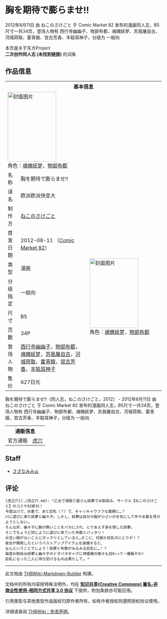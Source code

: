 # 胸を期待で膨らませ!!

<!-- source html: G:\repos\THBWiki-Markdown-Builder\THBWikiMarkdown\Temp\main\e\e4\ns0%3A%E8%83%B8%E3%82%92%E6%9C%9F%E5%BE%85%E3%81%A7%E8%86%A8%E3%82%89%E3%81%BE%E3%81%9B%21%21.html -->

2012年8月11日 由 ねこのさけごと 于 Comic Market 82 发布的漫画同人志，B5尺寸一共34页，登场人物有 西行寺幽幽子、物部布都、魂魄妖梦、苏我屠自古、河城荷取、霍青娥、宫古芳香、丰聪耳神子，分级为 一般向

本页是关于东方Project  
 **二次创作同人志 (未找到链接)** 的词条

## 作品信息

<table><tbody><tr><th colspan="3">基本信息</th></tr><tr><td class="cover-artwork-mobile" colspan="2"><a href="./文件-胸を期待で膨らませ!!封面.jpg.md" class="image" title="封面图片"><img alt="封面图片" src="https://upload.thwiki.cc/thumb/d/d5/%E8%83%B8%E3%82%92%E6%9C%9F%E5%BE%85%E3%81%A7%E8%86%A8%E3%82%89%E3%81%BE%E3%81%9B%21%21%E5%B0%81%E9%9D%A2.jpg/156px-%E8%83%B8%E3%82%92%E6%9C%9F%E5%BE%85%E3%81%A7%E8%86%A8%E3%82%89%E3%81%BE%E3%81%9B%21%21%E5%B0%81%E9%9D%A2.jpg" decoding="async" loading="lazy" width="156" height="224" srcset="https://upload.thwiki.cc/thumb/d/d5/%E8%83%B8%E3%82%92%E6%9C%9F%E5%BE%85%E3%81%A7%E8%86%A8%E3%82%89%E3%81%BE%E3%81%9B%21%21%E5%B0%81%E9%9D%A2.jpg/234px-%E8%83%B8%E3%82%92%E6%9C%9F%E5%BE%85%E3%81%A7%E8%86%A8%E3%82%89%E3%81%BE%E3%81%9B%21%21%E5%B0%81%E9%9D%A2.jpg 1.5x, https://upload.thwiki.cc/thumb/d/d5/%E8%83%B8%E3%82%92%E6%9C%9F%E5%BE%85%E3%81%A7%E8%86%A8%E3%82%89%E3%81%BE%E3%81%9B%21%21%E5%B0%81%E9%9D%A2.jpg/312px-%E8%83%B8%E3%82%92%E6%9C%9F%E5%BE%85%E3%81%A7%E8%86%A8%E3%82%89%E3%81%BE%E3%81%9B%21%21%E5%B0%81%E9%9D%A2.jpg 2x" data-file-width="417" data-file-height="598"></a><div class="cover-char">角色：<a href="./魂魄妖梦.md" title="魂魄妖梦">魂魄妖梦</a>，<a href="./物部布都.md" title="物部布都">物部布都</a></div></td>
</tr><tr><td class="label">名称</td><td colspan="2"> 胸を期待で膨らませ!! </td></tr><tr><td class="label">译名</td><td colspan="2"> 欧派欧派快变大 </td></tr><tr><td class="label">制作方</td><td><a href="./ねこのさけごと.md" title="ねこのさけごと">ねこのさけごと</a></td><td class="cover-artwork" rowspan="8" style="min-width:224px;"><a href="./文件-胸を期待で膨らませ!!封面.jpg.md" class="image" title="封面图片"><img alt="封面图片" src="https://upload.thwiki.cc/thumb/d/d5/%E8%83%B8%E3%82%92%E6%9C%9F%E5%BE%85%E3%81%A7%E8%86%A8%E3%82%89%E3%81%BE%E3%81%9B%21%21%E5%B0%81%E9%9D%A2.jpg/156px-%E8%83%B8%E3%82%92%E6%9C%9F%E5%BE%85%E3%81%A7%E8%86%A8%E3%82%89%E3%81%BE%E3%81%9B%21%21%E5%B0%81%E9%9D%A2.jpg" decoding="async" loading="lazy" width="156" height="224" srcset="https://upload.thwiki.cc/thumb/d/d5/%E8%83%B8%E3%82%92%E6%9C%9F%E5%BE%85%E3%81%A7%E8%86%A8%E3%82%89%E3%81%BE%E3%81%9B%21%21%E5%B0%81%E9%9D%A2.jpg/234px-%E8%83%B8%E3%82%92%E6%9C%9F%E5%BE%85%E3%81%A7%E8%86%A8%E3%82%89%E3%81%BE%E3%81%9B%21%21%E5%B0%81%E9%9D%A2.jpg 1.5x, https://upload.thwiki.cc/thumb/d/d5/%E8%83%B8%E3%82%92%E6%9C%9F%E5%BE%85%E3%81%A7%E8%86%A8%E3%82%89%E3%81%BE%E3%81%9B%21%21%E5%B0%81%E9%9D%A2.jpg/312px-%E8%83%B8%E3%82%92%E6%9C%9F%E5%BE%85%E3%81%A7%E8%86%A8%E3%82%89%E3%81%BE%E3%81%9B%21%21%E5%B0%81%E9%9D%A2.jpg 2x" data-file-width="417" data-file-height="598"></a><div class="cover-char">角色：<a href="./魂魄妖梦.md" title="魂魄妖梦">魂魄妖梦</a>，<a href="./物部布都.md" title="物部布都">物部布都</a></div></td>
</tr><tr><td class="label">首发日期</td><td>2012-08-11&#160;（<a href="/展会作品列表?e=Comic+Market%2382">Comic Market 82</a>）</td></tr><tr><td class="label">类型</td><td>漫画</td></tr><tr><td class="label">分级指定</td><td>一般向</td></tr><tr><td class="label">尺寸</td><td>B5</td></tr><tr><td class="label">页数</td><td>34P</td></tr><tr><td class="label">登场人物</td><td><a href="./西行寺幽幽子.md" title="西行寺幽幽子">西行寺幽幽子</a>，<a href="./物部布都.md" title="物部布都">物部布都</a>，<a href="./魂魄妖梦.md" title="魂魄妖梦">魂魄妖梦</a>，<a href="./苏我屠自古.md" title="苏我屠自古">苏我屠自古</a>，<a href="./河城荷取.md" title="河城荷取">河城荷取</a>，<a href="./霍青娥.md" title="霍青娥">霍青娥</a>，<a href="./宫古芳香.md" title="宫古芳香">宫古芳香</a>，<a href="./丰聪耳神子.md" title="丰聪耳神子">丰聪耳神子</a></td></tr><tr><td class="label">售价</td><td>627日元</td></tr></tbody></table>

胸を期待で膨らませ!!（同人志，ねこのさけごと，2012） - 2012年8月11日 由 ねこのさけごと 于 Comic Market 82 发布的漫画同人志，B5尺寸一共34页，登场人物有 西行寺幽幽子、物部布都、魂魄妖梦、苏我屠自古、河城荷取、霍青娥、宫古芳香、丰聪耳神子，分级为 一般向

<table><tbody><tr><th colspan="3">通贩信息</th></tr><tr><td class="label">官方通贩</td><td colspan="2"><a rel="nofollow" class="external text" href="https://ec.toranoana.jp/tora_r/ec/item/040030065025">虎穴</a></td></tr></tbody></table>



## Staff
- [さざなみみぉ](./さざなみみぉ.md)


## 评论
```
[虎之穴](./虎之穴.md): *乙女で頑張り屋さん妖夢でお馴染み、サークル【ねこのさけごと】のコミケ82新刊！  
今度は川で、水着で、あと巨乳（？）で、キャッキャウフフな展開に…？  
川に遊びに来た妖夢と幽々子。しかし、妖夢は自分の胸が小さいのを気にして中々水着を見せようとしない…  
そんな折、幽々子に胸が無いことをバカにされ、とりあえず身を隠した妖夢。  
そこでちょうど同じように遊びに来ていた布都とバッタリ！  
お互い胸がないことにガックリとしていると…そこに、何故か巨乳のにとりが！？  
彼女が開発したというバストアップアイテムを装備すると、  
なんということでしょう！妖夢と布都がみるみる巨乳に…！？  
毎度お馴染み妖夢と幽々子のドタバタギャグに神霊廟の面々も加わって一層賑やか♪  
巨乳になった二人に待ち受けるものは果たして… * 
```

  
  

  





---

此文档由 [THBWiki-Markdown-Builder](https://github.com/Delsin-Yu/THBWiki-Markdown-Builder) 构建。

文档中的所有内容除特殊注明外，均在 [**知识共享(Creative Commons) 署名-非商业性使用-相同方式共享 3.0 协议**](https://creativecommons.org/licenses/by-sa/3.0/deed.zh-hans) 下提供，附加条款亦可能应用。

引用类型与其他类型作品版权归原作者所有，如有作者授权则遵照授权协议使用。

详细请查阅 [THBWiki：免责声明](https://thbwiki.cc/THBWiki:%E5%85%8D%E8%B4%A3%E5%A3%B0%E6%98%8E)。

